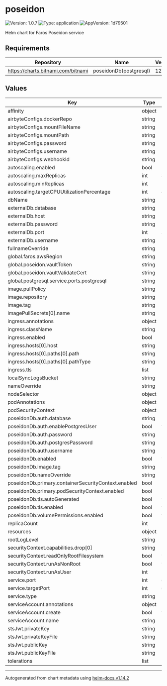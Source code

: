 # poseidon

![Version: 1.0.7](https://img.shields.io/badge/Version-1.0.7-informational?style=flat-square) ![Type: application](https://img.shields.io/badge/Type-application-informational?style=flat-square) ![AppVersion: 1d79501](https://img.shields.io/badge/AppVersion-1d79501-informational?style=flat-square)

Helm chart for Faros Poseidon service

## Requirements

| Repository | Name | Version |
|------------|------|---------|
| https://charts.bitnami.com/bitnami | poseidonDb(postgresql) | 12.2.2 |

## Values

| Key | Type | Default | Description |
|-----|------|---------|-------------|
| affinity | object | `{}` |  |
| airbyteConfigs.dockerRepo | string | `""` |  |
| airbyteConfigs.mountFileName | string | `"connectors-configs.zip"` |  |
| airbyteConfigs.mountPath | string | `"/etc/airbyte"` |  |
| airbyteConfigs.password | string | `""` |  |
| airbyteConfigs.username | string | `"NOT_DEFINED"` |  |
| airbyteConfigs.webhookId | string | `""` |  |
| autoscaling.enabled | bool | `false` |  |
| autoscaling.maxReplicas | int | `3` |  |
| autoscaling.minReplicas | int | `1` |  |
| autoscaling.targetCPUUtilizationPercentage | int | `80` |  |
| dbName | string | `"poseidon-db"` |  |
| externalDb.database | string | `nil` |  |
| externalDb.host | string | `nil` |  |
| externalDb.password | string | `nil` |  |
| externalDb.port | int | `5432` |  |
| externalDb.username | string | `nil` |  |
| fullnameOverride | string | `""` |  |
| global.faros.awsRegion | string | `"NOT_DEFINED"` |  |
| global.poseidon.vaultToken | string | `"hvs.not_defined"` |  |
| global.poseidon.vaultValidateCert | string | `"true"` |  |
| global.postgresql.service.ports.postgresql | string | `"5432"` |  |
| image.pullPolicy | string | `"IfNotPresent"` |  |
| image.repository | string | `"farosai/poseidon"` |  |
| image.tag | string | `"1d79501a43e7954530632143817ce05aa7a236a8"` |  |
| imagePullSecrets[0].name | string | `"dockerhub"` |  |
| ingress.annotations | object | `{}` |  |
| ingress.className | string | `""` |  |
| ingress.enabled | bool | `false` |  |
| ingress.hosts[0].host | string | `"poseidon.local"` |  |
| ingress.hosts[0].paths[0].path | string | `"/"` |  |
| ingress.hosts[0].paths[0].pathType | string | `"ImplementationSpecific"` |  |
| ingress.tls | list | `[]` |  |
| localSyncLogsBucket | string | `""` |  |
| nameOverride | string | `""` |  |
| nodeSelector | object | `{}` |  |
| podAnnotations | object | `{}` |  |
| podSecurityContext | object | `{}` |  |
| poseidonDb.auth.database | string | `"poseidondb"` |  |
| poseidonDb.auth.enablePostgresUser | bool | `true` |  |
| poseidonDb.auth.password | string | `"poseidon"` |  |
| poseidonDb.auth.postgresPassword | string | `"admin"` |  |
| poseidonDb.auth.username | string | `"poseidon"` |  |
| poseidonDb.enabled | bool | `true` |  |
| poseidonDb.image.tag | string | `"14.7.0"` |  |
| poseidonDb.nameOverride | string | `"poseidon-db"` |  |
| poseidonDb.primary.containerSecurityContext.enabled | bool | `false` |  |
| poseidonDb.primary.podSecurityContext.enabled | bool | `false` |  |
| poseidonDb.tls.autoGenerated | bool | `true` |  |
| poseidonDb.tls.enabled | bool | `true` |  |
| poseidonDb.volumePermissions.enabled | bool | `true` |  |
| replicaCount | int | `1` |  |
| resources | object | `{}` |  |
| rootLogLevel | string | `"DEBUG"` |  |
| securityContext.capabilities.drop[0] | string | `"ALL"` |  |
| securityContext.readOnlyRootFilesystem | bool | `true` |  |
| securityContext.runAsNonRoot | bool | `true` |  |
| securityContext.runAsUser | int | `1000` |  |
| service.port | int | `8080` |  |
| service.targetPort | int | `8080` |  |
| service.type | string | `"ClusterIP"` |  |
| serviceAccount.annotations | object | `{}` |  |
| serviceAccount.create | bool | `true` |  |
| serviceAccount.name | string | `""` |  |
| stsJwt.privateKey | string | `""` |  |
| stsJwt.privateKeyFile | string | `"sts-jwt-private-key.pem"` |  |
| stsJwt.publicKey | string | `""` |  |
| stsJwt.publicKeyFile | string | `"sts-jwt-public-key.pem"` |  |
| tolerations | list | `[]` |  |

----------------------------------------------
Autogenerated from chart metadata using [helm-docs v1.14.2](https://github.com/norwoodj/helm-docs/releases/v1.14.2)
